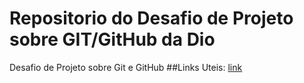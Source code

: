 # Repositorio do Desafio de Projeto sobre GIT/GitHub da Dio
Desafio de Projeto sobre Git e GitHub
##Links Uteis:
[link](https://wwww.google.com.br)
